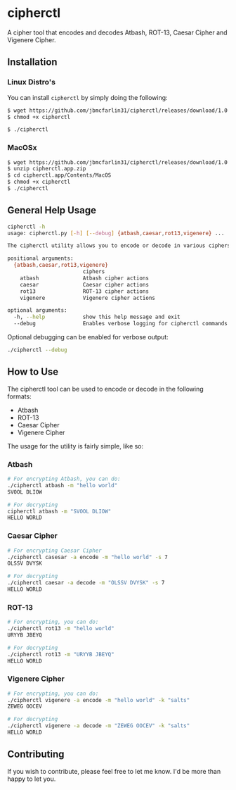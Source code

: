 # cipherctl
A cipher tool that encodes and decodes Atbash, ROT-13, Caesar Cipher and Vigenere Cipher.

## Installation

### Linux Distro's
You can install `cipherctl` by simply doing the following:
```bash
$ wget https://github.com/jbmcfarlin31/cipherctl/releases/download/1.0.0/cipherctl
$ chmod +x cipherctl

$ ./cipherctl
```

### MacOSx
```bash
$ wget https://github.com/jbmcfarlin31/cipherctl/releases/download/1.0.0/cipherctl.app.zip
$ unzip cipherctl.app.zip
$ cd cipherctl.app/Contents/MacOS
$ chmod +x cipherctl
$ ./cipherctl
```

<!--### Windows - NOT TESTED YET
```
// using powershell
C:\Temp> wget https://github.com/jbmcfarlin31/cipherctl/releases/download/1.0.0/cipherctl
C:\Temp> python cipherctl
```
-->

## General Help Usage
```bash
cipherctl -h
usage: cipherctl.py [-h] [--debug] {atbash,caesar,rot13,vigenere} ...

The cipherctl utility allows you to encode or decode in various ciphers

positional arguments:
  {atbash,caesar,rot13,vigenere}
                        ciphers
    atbash              Atbash cipher actions
    caesar              Caesar cipher actions
    rot13               ROT-13 cipher actions
    vigenere            Vigenere cipher actions

optional arguments:
  -h, --help            show this help message and exit
  --debug               Enables verbose logging for cipherctl commands
```

Optional debugging can be enabled for verbose output:
```bash
./cipherctl --debug
```

## How to Use 
The cipherctl tool can be used to encode or decode in the following formats:
- Atbash
- ROT-13
- Caesar Cipher
- Vigenere Cipher

The usage for the utility is fairly simple, like so:
### Atbash
```bash
# For encrypting Atbash, you can do:
./cipherctl atbash -m "hello world"
SVOOL DLIOW

# For decrypting
cipherctl atbash -m "SVOOL DLIOW"
HELLO WORLD
```

### Caesar Cipher
```bash
# For encrypting Caesar Cipher
./cipherctl casesar -a encode -m "hello world" -s 7
OLSSV DVYSK

# For decrypting
./cipherctl caesar -a decode -m "OLSSV DVYSK" -s 7
HELLO WORLD
```

### ROT-13
```bash
# For encrypting, you can do:
./cipherctl rot13 -m "hello world"
URYYB JBEYQ

# For decrypting
./cipherctl rot13 -m "URYYB JBEYQ"
HELLO WORLD
```

### Vigenere Cipher
```bash
# For encrypting, you can do:
./cipherctl vigenere -a encode -m "hello world" -k "salts"
ZEWEG OOCEV

# For decrypting
./cipherctl vigenere -a decode -m "ZEWEG OOCEV" -k "salts"
HELLO WORLD
```

## Contributing
If you wish to contribute, please feel free to let me know. I'd be more than happy to let you.
